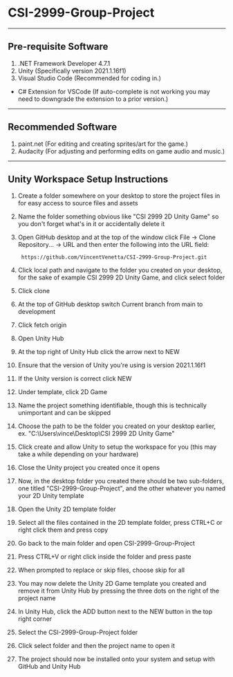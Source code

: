 # CSI-2999-Group-Project
----------------------
Pre-requisite Software
----------------------
1. .NET Framework Developer 4.7.1
2. Unity (Specifically version 2021.1.16f1)
3. Visual Studio Code (Recommended for coding in.)
- C# Extension for VSCode (If auto-complete is not working you may need to downgrade the extension to a prior version.)

----------------------
Recommended Software
----------------------
1. paint.net (For editing and creating sprites/art for the game.)
2. Audacity (For adjusting and performing edits on game audio and music.)

----------------------------------
Unity Workspace Setup Instructions
----------------------------------

1. Create a folder somewhere on your desktop to store the project files in for easy access to source files and assets

2. Name the folder something obvious like "CSI 2999 2D Unity Game" so you don't forget what's in it or accidentally delete it

3. Open GitHub desktop and at the top of the window click File -> Clone Repository... -> URL and then enter the following into the URL field:

        https://github.com/VincentVenetta/CSI-2999-Group-Project.git

4. Click local path and navigate to the folder you created on your desktop, for the sake of example CSI 2999 2D Unity Game, and click select folder

5. Click clone

6. At the top of GitHub desktop switch Current branch from main to development

7. Click fetch origin

8. Open Unity Hub

9. At the top right of Unity Hub click the arrow next to NEW

10. Ensure that the version of Unity you're using is version 2021.1.16f1

11. If the Unity version is correct click NEW

12. Under template, click 2D Game

13. Name the project something identifiable, though this is technically unimportant and can be skipped

14. Choose the path to be the folder you created on your desktop earlier, ex. "C:\Users\vince\Desktop\CSI 2999 2D Unity Game"

15. Click create and allow Unity to setup the workspace for you (this may take a while depending on your hardware)

16. Close the Unity project you created once it opens

17. Now, in the desktop folder you created there should be two sub-folders, one titled "CSI-2999-Group-Project", and the other whatever you named your 2D Unity template

18. Open the Unity 2D template folder

19. Select all the files contained in the 2D template folder, press CTRL+C or right click them and press copy

20. Go back to the main folder and open CSI-2999-Group-Project

21. Press CTRL+V or right click inside the folder and press paste

22. When prompted to replace or skip files, choose skip for all

23. You may now delete the Unity 2D Game template you created and remove it from Unity Hub by pressing the three dots on the right of the project name

24. In Unity Hub, click the ADD button next to the NEW button in the top right corner

25. Select the CSI-2999-Group-Project folder

26. Click select folder and then the project name to open it

27. The project should now be installed onto your system and setup with GitHub and Unity Hub
